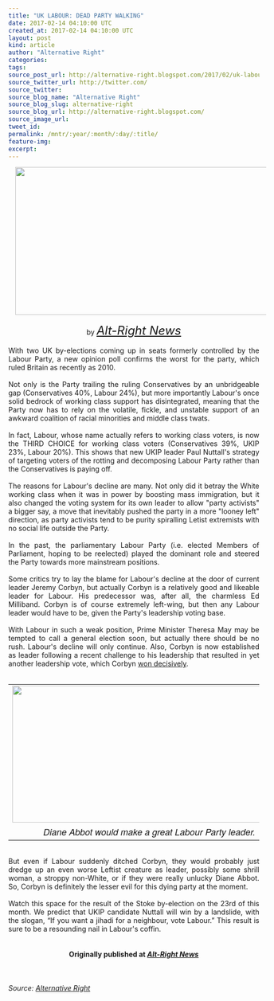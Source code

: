 ```yaml
---
title: "UK LABOUR: DEAD PARTY WALKING"
date: 2017-02-14 04:10:00 UTC
created_at: 2017-02-14 04:10:00 UTC
layout: post
kind: article
author: "Alternative Right"
categories: 
tags: 
source_post_url: http://alternative-right.blogspot.com/2017/02/uk-labour-dead-party-walking.html
source_twitter_url: http://twitter.com/
source_twitter: 
source_blog_name: "Alternative Right"
source_blog_slug: alternative-right
source_blog_url: http://alternative-right.blogspot.com/
source_image_url: 
tweet_id:
permalink: /mntr/:year/:month/:day/:title/
feature-img: 
excerpt:
---
```

<div dir="ltr" style="text-align: left;"><div class="separator" style="clear: both; text-align: center;"></div><div class="separator" style="clear: both; text-align: center;"><a href="https://3.bp.blogspot.com/-eIOG0kRe_Fo/WKJU3AGAzRI/AAAAAAAAVWA/mUVwBnCQepwL8ddO87JDgqhYnl02WsrvQCLcB/s1600/Jez.jpg" style="margin-left: 1em; margin-right: 1em;"><img border="0" height="297" src="https://3.bp.blogspot.com/-eIOG0kRe_Fo/WKJU3AGAzRI/AAAAAAAAVWA/mUVwBnCQepwL8ddO87JDgqhYnl02WsrvQCLcB/s400/Jez.jpg" width="550"></a></div><div style="text-align: center;"><br></div><div style="text-align: center;">by <span style="font-size: x-large;"><i><a href="http://alt-right-news.blogspot.com/">Alt-Right News</a></i></span></div><br><div style="text-align: justify;">With two UK by-elections coming up in seats formerly controlled by the Labour Party, a new opinion poll confirms the worst for the party, which ruled Britain as recently as 2010. </div><div style="text-align: justify;"><br></div><div style="text-align: justify;">Not only is the Party trailing the ruling Conservatives by an unbridgeable gap (Conservatives 40%, Labour 24%), but more importantly Labour's once solid bedrock of working class support has disintegrated, meaning that the Party now has to rely on the volatile, fickle, and unstable support of an awkward coalition of racial minorities and middle class twats. <br><br><a name="more"></a>In fact, Labour, whose name actually refers to working class voters, is now the THIRD CHOICE for working class voters (Conservatives 39%, UKIP 23%, Labour 20%). This shows that new UKIP leader Paul Nuttall's strategy of targeting voters of the rotting and decomposing Labour Party rather than the Conservatives is paying off. </div><div style="text-align: justify;"><br></div><div style="text-align: justify;">The reasons for Labour's decline are many. Not only did it betray the White working class when it was in power by boosting mass immigration, but it also changed the voting system for its own leader to allow "party activists" a bigger say, a move that inevitably pushed the party in a more "looney left" direction, as party activists tend to be purity spiralling Letist extremists with no social life outside the Party. </div><div style="text-align: justify;"><br></div><div style="text-align: justify;">In the past, the parliamentary Labour Party (i.e. elected Members of Parliament, hoping to be reelected) played the dominant role and steered the Party towards more mainstream positions.</div><div style="text-align: justify;"><br></div><div style="text-align: justify;">Some critics try to lay the blame for Labour's decline at the door of current leader Jeremy Corbyn, but actually Corbyn is a relatively good and likeable leader for Labour. His predecessor was, after all, the charmless Ed Milliband. Corbyn is of course extremely left-wing, but then any Labour leader would have to be, given the Party's leadership voting base. </div><div style="text-align: justify;"><br></div><div style="text-align: justify;"><div style="text-align: right;"></div>With Labour in such a weak position, Prime Minister Theresa May may be tempted to call a general election soon, but actually there should be no rush. Labour's decline will only continue. Also, Corbyn is now established as leader following a recent challenge to his leadership that resulted in yet another leadership vote, which Corbyn <a href="https://www.theguardian.com/politics/2016/sep/24/labour-leadership-jeremy-corbyn-wins-landslide-victory-party">won decisively</a>. </div><div style="text-align: justify;"><br></div><div style="text-align: justify;"><table cellpadding="0" cellspacing="0" class="tr-caption-container" style="margin-left: auto; margin-right: auto; text-align: center;"><tbody><tr><td style="text-align: center;"><a href="https://3.bp.blogspot.com/-IaCpXTbu6Dw/WKJWUj5FLUI/AAAAAAAAVWM/iaJgMaAO77InRe8TE4LjouWP2kt1ymH4ACEw/s1600/o-DIANE-ABBOTT-facebook.jpg" style="clear: right; margin-bottom: 1em; margin-left: auto; margin-right: auto;"><img border="0" height="275" src="https://3.bp.blogspot.com/-IaCpXTbu6Dw/WKJWUj5FLUI/AAAAAAAAVWM/iaJgMaAO77InRe8TE4LjouWP2kt1ymH4ACEw/s400/o-DIANE-ABBOTT-facebook.jpg" width="550"></a></td></tr><tr><td class="tr-caption" style="text-align: center;"><span style='font-family: "helvetica neue" , "arial" , "helvetica" , sans-serif; font-size: large;'><i>Diane Abbot would make a great Labour Party leader.</i></span></td></tr></tbody></table><br>But even if Labour suddenly ditched Corbyn, they would probably just dredge up an even worse Leftist creature as leader, possibly some shrill woman, a stroppy non-White, or if they were really unlucky Diane Abbot. So, Corbyn is definitely the lesser evil for this dying party at the moment. </div><div style="text-align: justify;"><br></div><div style="text-align: justify;">Watch this space for the result of the Stoke by-election on the 23rd of this month. We predict that UKIP candidate Nuttall will win by a landslide, with the slogan, “If you want a jihadi for a neighbour, vote Labour.” This result is sure to be a resounding nail in Labour's coffin.</div><div style="text-align: justify;"><br></div><div style="text-align: justify;"><br><div style="text-align: center;"><b>Originally published at <i><a href="http://alt-right-news.blogspot.com/">Alt-Right News</a></i></b></div></div><div style="text-align: justify;"><br></div><div style="text-align: justify;"><div style="text-align: center;"><i><span style="font-family: inherit;"><span style='color: black; font-family: "arial" , "helvetica" , sans-serif; line-height: normal;'><span style="font-family: inherit;"> <img alt="" border="0" height="1" src="https://www.paypalobjects.com/en_US/i/scr/pixel.gif" width="1"></span></span></span></i></div></div><div style="text-align: justify;"><br></div></div><img src="http://feeds.feedburner.com/~r/blogspot/SBfLZ/~4/Raodf9vT7TA" height="1" width="1" alt=""><div class="">
    <i>Source: <a href="http://alternative-right.blogspot.com/">Alternative Right</a></i>
</div>
